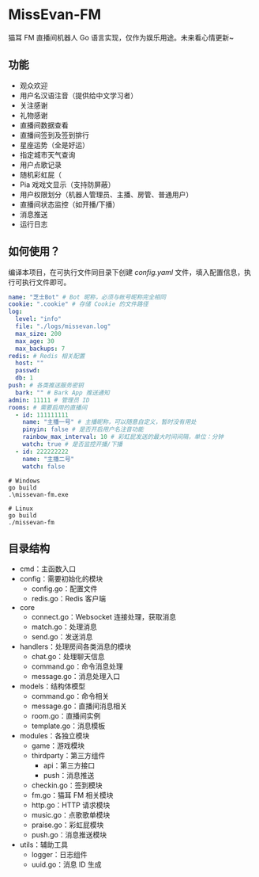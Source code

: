 # MissEvan-FM

猫耳 FM 直播间机器人 Go 语言实现，仅作为娱乐用途。未来看心情更新~

## 功能

- 观众欢迎
- 用户名汉语注音（提供给中文学习者）
- 关注感谢
- 礼物感谢
- 直播间数据查看
- 直播间签到及签到排行
- 星座运势（全是好运）
- 指定城市天气查询
- 用户点歌记录
- 随机彩虹屁（
- Pia 戏戏文显示（支持防屏蔽）
- 用户权限划分（机器人管理员、主播、房管、普通用户）
- 直播间状态监控（如开播/下播）
- 消息推送
- 运行日志

## 如何使用？

编译本项目，在可执行文件同目录下创建 _config.yaml_ 文件，填入配置信息，执行可执行文件即可。

```yaml
name: "芝士Bot" # Bot 昵称，必须与帐号昵称完全相同
cookie: ".cookie" # 存储 Cookie 的文件路径 
log:
  level: "info"
  file: "./logs/missevan.log"
  max_size: 200
  max_age: 30
  max_backups: 7
redis: # Redis 相关配置
  host: ""
  passwd:
  db: 1
push: # 各类推送服务密钥
  bark: "" # Bark App 推送通知
admin: 11111 # 管理员 ID
rooms: # 需要启用的直播间
  - id: 111111111
    name: "主播一号" # 主播昵称，可以随意自定义，暂时没有用处
    pinyin: false # 是否开启用户名注音功能
    rainbow_max_interval: 10 # 彩虹屁发送的最大时间间隔，单位：分钟
    watch: true # 是否监控开播/下播
  - id: 222222222
    name: "主播二号"
    watch: false
```

```shell
# Windows
go build
.\missevan-fm.exe

# Linux
go build
./missevan-fm
```

## 目录结构

- cmd：主函数入口
- config：需要初始化的模块
    - config.go：配置文件
    - redis.go：Redis 客户端
- core
    - connect.go：Websocket 连接处理，获取消息
    - match.go：处理消息
    - send.go：发送消息
- handlers：处理房间各类消息的模块
    - chat.go：处理聊天信息
    - command.go：命令消息处理
    - message.go：消息处理入口
- models：结构体模型
    - command.go：命令相关
    - message.go：直播间消息相关
    - room.go：直播间实例
    - template.go：消息模板
- modules：各独立模块
    - game：游戏模块
    - thirdparty：第三方组件
        - api：第三方接口
        - push：消息推送
    - checkin.go：签到模块
    - fm.go：猫耳 FM 相关模块
    - http.go：HTTP 请求模块
    - music.go：点歌歌单模块
    - praise.go：彩虹屁模块
    - push.go：消息推送模块
- utils：辅助工具
    - logger：日志组件
    - uuid.go：消息 ID 生成
